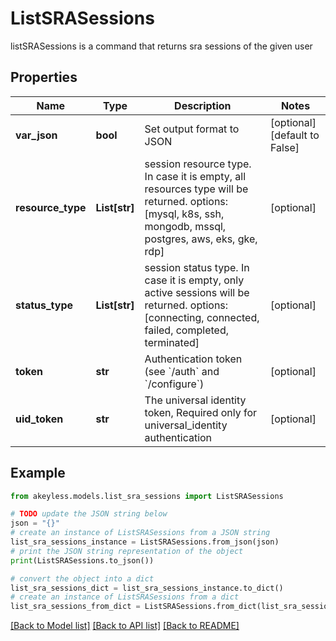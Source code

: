 # ListSRASessions

listSRASessions is a command that returns sra sessions of the given user

## Properties

Name | Type | Description | Notes
------------ | ------------- | ------------- | -------------
**var_json** | **bool** | Set output format to JSON | [optional] [default to False]
**resource_type** | **List[str]** | session resource type. In case it is empty, all resources type will be returned. options: [mysql, k8s, ssh, mongodb, mssql, postgres, aws, eks, gke, rdp] | [optional] 
**status_type** | **List[str]** | session status type. In case it is empty, only active sessions will be returned. options: [connecting, connected, failed, completed, terminated] | [optional] 
**token** | **str** | Authentication token (see &#x60;/auth&#x60; and &#x60;/configure&#x60;) | [optional] 
**uid_token** | **str** | The universal identity token, Required only for universal_identity authentication | [optional] 

## Example

```python
from akeyless.models.list_sra_sessions import ListSRASessions

# TODO update the JSON string below
json = "{}"
# create an instance of ListSRASessions from a JSON string
list_sra_sessions_instance = ListSRASessions.from_json(json)
# print the JSON string representation of the object
print(ListSRASessions.to_json())

# convert the object into a dict
list_sra_sessions_dict = list_sra_sessions_instance.to_dict()
# create an instance of ListSRASessions from a dict
list_sra_sessions_from_dict = ListSRASessions.from_dict(list_sra_sessions_dict)
```
[[Back to Model list]](../README.md#documentation-for-models) [[Back to API list]](../README.md#documentation-for-api-endpoints) [[Back to README]](../README.md)



